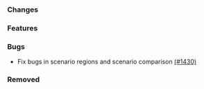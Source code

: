### Changes

### Features

### Bugs

- Fix bugs in scenario regions and scenario comparison [(#1430)](https://github.com/OpenEnergyPlatform/oeplatform/pull/1430)

### Removed
